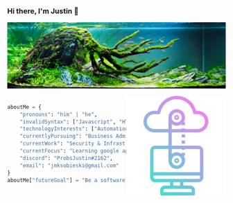 ### Hi there, I'm Justin 👋
![Header image](https://raw.githubusercontent.com/SobieskiCodes/SobieskiCodes/main/GitHub_Header.jpg)

<img align='right' src="https://raw.githubusercontent.com/SobieskiCodes/SobieskiCodes/main/Cloud-Computing.png" width="230">

[comment]: <> (https://www.freepik.com/search?format=search&query=technology&type=icon hello future me)

```python

aboutMe = {
    "pronouns": "him" | "he",
    "invalidSyntax": ["Javascript", "HTML", "CSS", "Python", "PHP"],
    "technologyInterests": ["Automation", "Scripting", "Bots", "APIs", "OSCP", "Kernal Injection"],
    "currentlyPursuing": "Business Administration in Computer Information Systems",
    "currentWork": "Security & Infrastructure in the mortgage sector",
    "currentFocus": "Learning google app scripting"
    "discord": "ProbsJustin#2162",
    "email": "jmksobieski@gmail.com"
}
aboutMe["futureGoal"] = "Be a software developer for you." 

```

